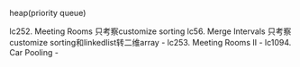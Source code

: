 heap(priority queue)

lc252. Meeting Rooms 只考察customize sorting
lc56. Merge Intervals 只考察customize sorting和linkedlist转二维array -
lc253. Meeting Rooms II -
lc1094. Car Pooling -
